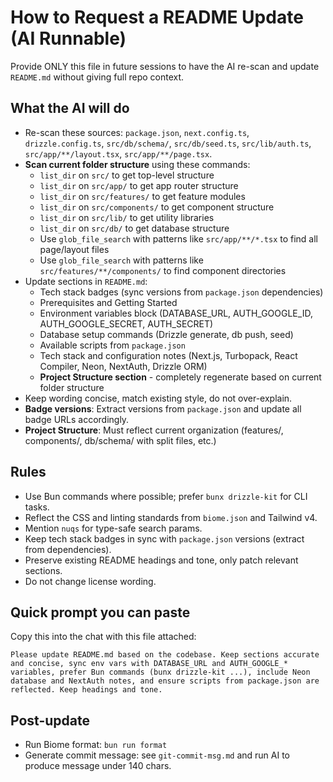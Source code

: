 # How to Request a README Update (AI Runnable)

Provide ONLY this file in future sessions to have the AI re-scan and update `README.md` without giving full repo context.

## What the AI will do

- Re-scan these sources: `package.json`, `next.config.ts`, `drizzle.config.ts`, `src/db/schema/`, `src/db/seed.ts`, `src/lib/auth.ts`, `src/app/**/layout.tsx`, `src/app/**/page.tsx`.
- **Scan current folder structure** using these commands:
  - `list_dir` on `src/` to get top-level structure
  - `list_dir` on `src/app/` to get app router structure
  - `list_dir` on `src/features/` to get feature modules
  - `list_dir` on `src/components/` to get component structure
  - `list_dir` on `src/lib/` to get utility libraries
  - `list_dir` on `src/db/` to get database structure
  - Use `glob_file_search` with patterns like `src/app/**/*.tsx` to find all page/layout files
  - Use `glob_file_search` with patterns like `src/features/**/components/` to find component directories
- Update sections in `README.md`:
  - Tech stack badges (sync versions from `package.json` dependencies)
  - Prerequisites and Getting Started
  - Environment variables block (DATABASE_URL, AUTH_GOOGLE_ID, AUTH_GOOGLE_SECRET, AUTH_SECRET)
  - Database setup commands (Drizzle generate, db push, seed)
  - Available scripts from `package.json`
  - Tech stack and configuration notes (Next.js, Turbopack, React Compiler, Neon, NextAuth, Drizzle ORM)
  - **Project Structure section** - completely regenerate based on current folder structure
- Keep wording concise, match existing style, do not over-explain.
- **Badge versions**: Extract versions from `package.json` and update all badge URLs accordingly.
- **Project Structure**: Must reflect current organization (features/, components/, db/schema/ with split files, etc.)

## Rules

- Use Bun commands where possible; prefer `bunx drizzle-kit` for CLI tasks.
- Reflect the CSS and linting standards from `biome.json` and Tailwind v4.
- Mention `nuqs` for type-safe search params.
- Keep tech stack badges in sync with `package.json` versions (extract from dependencies).
- Preserve existing README headings and tone, only patch relevant sections.
- Do not change license wording.

## Quick prompt you can paste

Copy this into the chat with this file attached:

```
Please update README.md based on the codebase. Keep sections accurate and concise, sync env vars with DATABASE_URL and AUTH_GOOGLE_* variables, prefer Bun commands (bunx drizzle-kit ...), include Neon database and NextAuth notes, and ensure scripts from package.json are reflected. Keep headings and tone.
```

## Post-update

- Run Biome format: `bun run format`
- Generate commit message: see `git-commit-msg.md` and run AI to produce message under 140 chars.
